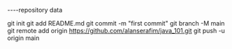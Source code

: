 


----repository data


git init
git add README.md
git commit -m "first commit"
git branch -M main
git remote add origin https://github.com/alanserafim/java_101.git
git push -u origin main